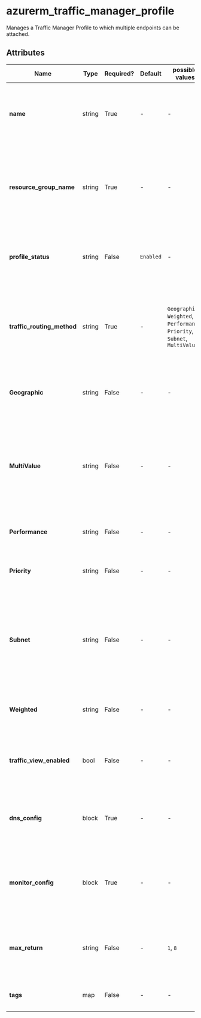 # azurerm_traffic_manager_profile

Manages a Traffic Manager Profile to which multiple endpoints can be attached.

## Attributes

| Name | Type | Required? | Default  | possible values | Description |
| ---- | ---- | --------- | -------- | ----------- | ----------- |
| **name** | string | True | -  |  -  | The name of the Traffic Manager profile. Changing this forces a new resource to be created. | 
| **resource_group_name** | string | True | -  |  -  | The name of the resource group in which to create the Traffic Manager profile. Changing this forces a new resource to be created. | 
| **profile_status** | string | False | `Enabled`  |  -  | The status of the profile, can be set to either `Enabled` or `Disabled`. Defaults to `Enabled`. | 
| **traffic_routing_method** | string | True | -  |  `Geographic`, `Weighted`, `Performance`, `Priority`, `Subnet`, `MultiValue`  | Specifies the algorithm used to route traffic. Possible values are `Geographic`, `Weighted`, `Performance`, `Priority`, `Subnet` and `MultiValue`. | 
| **Geographic** | string | False | -  |  -  | Traffic is routed based on Geographic regions specified in the Endpoint. | 
| **MultiValue** | string | False | -  |  -  | All healthy Endpoints are returned.  MultiValue routing method works only if all the endpoints of type `External` and are specified as IPv4 or IPv6 addresses. | 
| **Performance** | string | False | -  |  -  | Traffic is routed via the User's closest Endpoint | 
| **Priority** | string | False | -  |  -  | Traffic is routed to the Endpoint with the lowest `priority` value. | 
| **Subnet** | string | False | -  |  -  | Traffic is routed based on a mapping of sets of end-user IP address ranges to a specific Endpoint within a Traffic Manager profile. | 
| **Weighted** | string | False | -  |  -  | Traffic is spread across Endpoints proportional to their `weight` value. | 
| **traffic_view_enabled** | bool | False | -  |  -  | Indicates whether Traffic View is enabled for the Traffic Manager profile. | 
| **dns_config** | block | True | -  |  -  | This block specifies the DNS configuration of the Profile. One `dns_config` block. | 
| **monitor_config** | block | True | -  |  -  | This block specifies the Endpoint monitoring configuration for the Profile. One `monitor_config` block. | 
| **max_return** | string | False | -  |  `1`, `8`  | The amount of endpoints to return for DNS queries to this Profile. Possible values range from `1` to `8`. | 
| **tags** | map | False | -  |  -  | A mapping of tags to assign to the resource. | 


